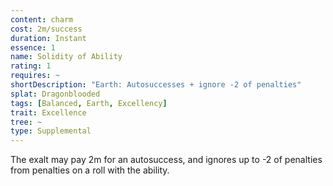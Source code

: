 ```yaml
---
content: charm
cost: 2m/success
duration: Instant
essence: 1
name: Solidity of Ability
rating: 1
requires: ~
shortDescription: "Earth: Autosuccesses + ignore -2 of penalties"
splat: Dragonblooded
tags: [Balanced, Earth, Excellency]
trait: Excellence
tree: ~
type: Supplemental
---
```


The exalt may pay 2m for an autosuccess, and ignores up to -2 of penalties from penalties on a roll with the ability.
